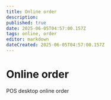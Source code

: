 ```yaml
---
title: Online order
description: 
published: true
date: 2025-06-05T04:57:00.157Z
tags: online, order
editor: markdown
dateCreated: 2025-06-05T04:57:00.157Z
---
```


# Online order
POS desktop online order